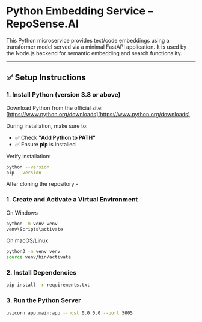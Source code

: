 # Python Embedding Service – RepoSense.AI

This Python microservice provides text/code embeddings using a transformer model served via a minimal FastAPI application. It is used by the Node.js backend for semantic embedding and search functionality.

---

## ✅ Setup Instructions

### 1. Install Python (version 3.8 or above)

Download Python from the official site:  
[https://www.python.org/downloads](https://www.python.org/downloads)

During installation, make sure to:

- ✅ Check **"Add Python to PATH"**
- ✅ Ensure **pip** is installed

Verify installation:

```bash
python --version
pip --version
```
After cloning the repository - 

### 1. Create and Activate a Virtual Environment

On Windows

```bash
python -m venv venv
venv\Scripts\activate
```

On macOS/Linux

```bash
python3 -m venv venv
source venv/bin/activate
```

### 2. Install Dependencies

```bash
pip install -r requirements.txt
```

### 3. Run the Python Server

```bash
uvicorn app.main:app --host 0.0.0.0 --port 5005
```
